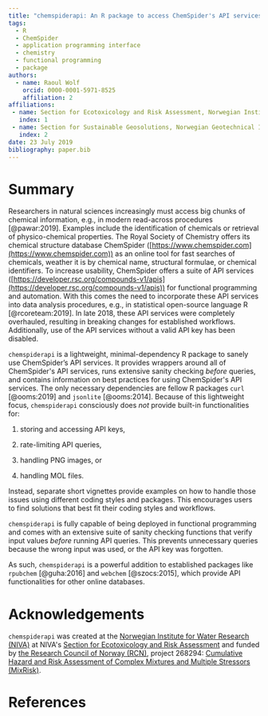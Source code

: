 ```yaml
---
title: "chemspiderapi: An R package to access ChemSpider's API services"
tags:
  - R
  - ChemSpider
  - application programming interface
  - chemistry
  - functional programming
  - package
authors:
  - name: Raoul Wolf
    orcid: 0000-0001-5971-8525
    affiliation: 2
affiliations:
 - name: Section for Ecotoxicology and Risk Assessment, Norwegian Institute for Water Research (NIVA)
   index: 1
 - name: Section for Sustainable Geosolutions, Norwegian Geotechnical Institute (NGI)
   index: 2
date: 23 July 2019
bibliography: paper.bib
---
```


# Summary

Researchers in natural sciences increasingly must access big chunks of chemical information, e.g., in modern read-across procedures [@pawar:2019]. Examples include the identification of chemicals or retrieval of physico-chemical properties.  The Royal Society of Chemistry offers its chemical structure database ChemSpider ([https://www.chemspider.com](https://www.chemspider.com)) as an online tool for fast searches of chemicals, weather it is by chemical name, structural formulae, or chemical identifiers. To increase usability, ChemSpider offers a suite of API services ([https://developer.rsc.org/compounds-v1/apis](https://developer.rsc.org/compounds-v1/apis)) for functional programming and automation. With this comes the need to incorporate these API services into data analysis procedures, e.g., in statistical open-source language R [@rcoreteam:2019]. In late 2018, these API services were completely overhauled, resulting in breaking changes for established workflows. Additionally, use of the API services without a valid API key has been disabled. 

``chemspiderapi`` is a lightweight, minimal-dependency R package to sanely use ChemSpider’s API services. It provides wrappers around all of ChemSpider's API services, runs extensive sanity checking *before* queries, and contains information on best practices for using ChemSpider's API services. The only necessary dependencies are fellow R packages ``curl`` [@ooms:2019] and ``jsonlite`` [@ooms:2014]. Because of this lightweight focus, ``chemspiderapi`` consciously does *not* provide built-in functionalities for:

1) storing and accessing API keys, 

2) rate-limiting API queries, 

3) handling PNG images, or 

4) handling MOL files. 

Instead, separate short vignettes provide examples on how to handle those issues using different coding styles and packages. This encourages users to find solutions that best fit their coding styles and workflows. 

``chemspiderapi`` is fully capable of being deployed in functional programming and comes with an extensive suite of sanity checking functions that verify input values *before* running API queries. This prevents unnecessary queries because the wrong input was used, or the API key was forgotten. 

As such, ``chemspiderapi`` is a powerful addition to established packages like ``rpubchem`` [@guha:2016] and ``webchem`` [@szocs:2015], which provide API functionalities for other online databases.

# Acknowledgements

``chemspiderapi`` was created at the [Norwegian Institute for Water Research (NIVA)](https://www.niva.no/en) at NIVA's [Section for Ecotoxicology and Risk Assessment](https://www.niva.no/en/research/ecotoxicology_and_risk_assessment) and funded by [the Research Council of Norway (RCN)](https://www.forskningsradet.no/en/Home_page/1177315753906), project 268294: [Cumulative Hazard and Risk Assessment of Complex Mixtures and Multiple Stressors (MixRisk)](https://www.forskningsradet.no/prosjektbanken/#/project/NFR/268294/Sprak=en).

# References